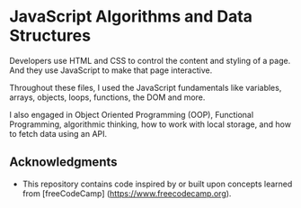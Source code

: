 # JavaScript Algorithms and Data Structures

Developers use HTML and CSS to control the content and styling of a page. And they use JavaScript to make that page interactive.

Throughout these files, I used the JavaScript fundamentals like variables, arrays, objects, loops, functions, the DOM and more.

I also engaged in Object Oriented Programming (OOP), Functional Programming, algorithmic thinking, how to work with local storage, and how to fetch data using an API.

## Acknowledgments

- This repository contains code inspired by or built upon concepts learned from [freeCodeCamp] (https://www.freecodecamp.org).

